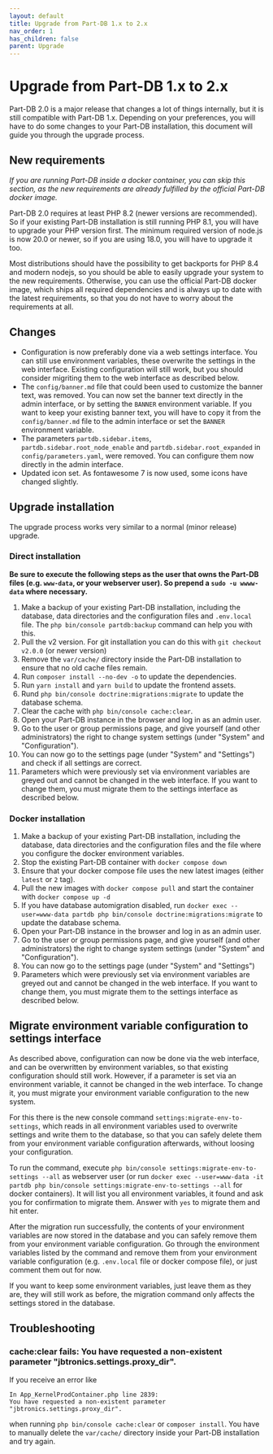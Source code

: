 ```yaml
---
layout: default
title: Upgrade from Part-DB 1.x to 2.x
nav_order: 1
has_children: false
parent: Upgrade
---
```


# Upgrade from Part-DB 1.x to 2.x

Part-DB 2.0 is a major release that changes a lot of things internally, but it is still compatible with Part-DB 1.x.
Depending on your preferences, you will have to do some changes to your Part-DB installation, this document will guide
you through the upgrade process.

## New requirements
*If you are running Part-DB inside a docker container, you can skip this section, as the new requirements are already
fulfilled by the official Part-DB docker image.*

Part-DB 2.0 requires at least PHP 8.2 (newer versions are recommended). So if your existing Part-DB installation is still
running PHP 8.1, you will have to upgrade your PHP version first.
The minimum required version of node.js is now 20.0 or newer, so if you are using 18.0, you will have to upgrade it too.

Most distributions should have the possibility to get backports for PHP 8.4 and modern nodejs, so you should be able to
easily upgrade your system to the new requirements. Otherwise, you can use the official Part-DB docker image, which
ships all required dependencies and is always up to date with the latest requirements, so that you do not have to worry
about the requirements at all.

## Changes
* Configuration is now preferably done via a web settings interface. You can still use environment variables, these overwrite
the settings in the web interface. Existing configuration will still work, but you should consider migriting them to the
web interface as described below.
* The `config/banner.md` file that could been used to customize the banner text, was removed. You can now set the banner text
  directly in the admin interface, or by setting the `BANNER` environment variable. If you want to keep your existing
  banner text, you will have to copy it from the `config/banner.md` file to the admin interface or set the `BANNER`
  environment variable.
* The parameters `partdb.sidebar.items`, `partdb.sidebar.root_node_enable` and `partdb.sidebar.root_expanded` in `config/parameters.yaml`,
were removed. You can configure them now directly in the admin interface.
* Updated icon set. As fontawesome 7 is now used, some icons have changed slightly.

## Upgrade installation

The upgrade process works very similar to a normal (minor release) upgrade.

### Direct installation

**Be sure to execute the following steps as the user that owns the Part-DB files (e.g. `www-data`, or your webserver user). So prepend a `sudo -u wwww-data` where necessary.**

1. Make a backup of your existing Part-DB installation, including the database, data directories and the configuration files and `.env.local` file.
The `php bin/console partdb:backup` command can help you with this.
2. Pull the v2 version. For git installation you can do this with `git checkout v2.0.0` (or newer version)
3. Remove the `var/cache/` directory inside the Part-DB installation to ensure that no old cache files remain.
4. Run `composer install --no-dev -o` to update the dependencies.
5. Run `yarn install` and `yarn build` to update the frontend assets.
6. Rund `php bin/console doctrine:migrations:migrate` to update the database schema.
7. Clear the cache with `php bin/console cache:clear`.
8. Open your Part-DB instance in the browser and log in as an admin user.
9. Go to the user or group permissions page, and give yourself (and other administrators) the right to change system settings (under "System" and "Configuration").
10. You can now go to the settings page (under "System" and "Settings") and check if all settings are correct.
11. Parameters which were previously set via environment variables are greyed out and cannot be changed in the web interface. 
If you want to change them, you must migrate them to the settings interface as described below.

### Docker installation
1. Make a backup of your existing Part-DB installation, including the database, data directories and the configuration files and the file where you configure the docker environment variables.
2. Stop the existing Part-DB container with `docker compose down`
3. Ensure that your docker compose file uses the new latest images (either `latest` or `2` tag).
4. Pull the new images with `docker compose pull` and start the container with `docker compose up -d`
5. If you have database automigration disabled, run `docker exec --user=www-data partdb php bin/console doctrine:migrations:migrate` to update the database schema.
6. Open your Part-DB instance in the browser and log in as an admin user.
7. Go to the user or group permissions page, and give yourself (and other administrators)
the right to change system settings (under "System" and "Configuration").
8. You can now go to the settings page (under "System" and "Settings")
9. Parameters which were previously set via environment variables are greyed out and cannot be changed in the web interface. 
If you want to change them, you must migrate them to the settings interface as described below.

## Migrate environment variable configuration to settings interface
As described above, configuration can now be done via the web interface, and can be overwritten by environment variables, so
that existing configuration should still work. However, if a parameter is set via an environment variable, it cannot be changed in the web interface.
To change it, you must migrate your environment variable configuration to the new system.

For this there is the new console command `settings:migrate-env-to-settings`, which reads in all environment variables used to overwrite
settings and write them to the database, so that you can safely delete them from your environment variable configuration afterwards, without
loosing your configuration.

To run the command, execute `php bin/console settings:migrate-env-to-settings --all` as webserver user (or run `docker exec --user=www-data -it partdb php bin/console settings:migrate-env-to-settings --all` for docker containers).
It will list you all environment variables, it found and ask you for confirmation to migrate them. Answer with `yes` to migrate them and hit enter.

After the migration run successfully, the contents of your environment variables are now stored in the database and you can safely remove them from your environment variable configuration.
Go through the environment variables listed by the command and remove them from your environment variable configuration (e.g. `.env.local` file or docker compose file), or just comment them out for now.

If you want to keep some environment variables, just leave them as they are, they will still work as before, the migration command only affects the settings stored in the database.


## Troubleshooting

### cache:clear fails: You have requested a non-existent parameter "jbtronics.settings.proxy_dir".
If you receive an error like
```
In App_KernelProdContainer.php line 2839:
You have requested a non-existent parameter "jbtronics.settings.proxy_dir".
```
when running `php bin/console cache:clear` or `composer install`. You have to manually delete the `var/cache/` 
directory inside your Part-DB installation and try again.
